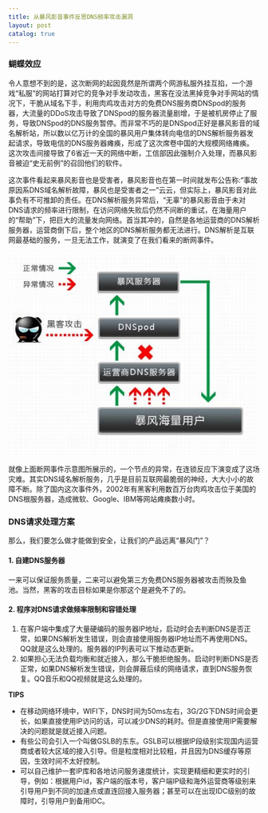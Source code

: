 ```yaml
---
title: 从暴风影音事件反思DNS频率攻击漏洞
layout: post
catalog: true
---
```



### 蝴蝶效应

令人意想不到的是，这次断网的起因竟然是所谓两个网游私服外挂互掐，一个游戏“私服”的网站打算对它的竞争对手发动攻击，黑客在没法黑掉竞争对手网站的情况下，干脆从域名下手，利用肉鸡攻击对方的免费DNS服务商DNSpod的服务器，大流量的DDoS攻击导致了DNSpod的服务器流量剧增，于是被机房停止了服务，导致DNSpod的DNS服务暂停。而非常不巧的是DNSpod正好是暴风影音的域名解析站，所以数以亿万计的全国的暴风用户集体转向电信的DNS解析服务器发起请求，导致电信的DNS服务器瘫痪，形成了这次席卷中国的大规模网络瘫痪。这次攻击间接导致了6省近一天的网络中断，工信部因此强制介入处理，而暴风影音被迫“史无前例”的召回他们的软件。


这次事件看起来暴风影音也是受害者，暴风影音也在第一时间就发布公告称:“事故原因系DNS域名解析故障，暴风也是受害者之一”云云，但实际上，暴风影音对此事负有不可推卸的责任。在DNS解析服务异常后，“无辜”的暴风影音由于未对DNS请求的频率进行限制，在访问网络失败后仍然不间断的重试，在海量用户的“帮助”下，把巨大的流量发向网络。首当其冲的，自然是各地运营商的DNS解析服务器，运营商倒下后，整个地区的DNS解析服务都无法进行。DNS解析是互联网最基础的服务，一旦无法工作，就演变了在我们看来的断网事件。

![暴风影音6省断网事件原理示意图](/img/in-post/bfyy-dns-ddos.jpg)

就像上面断网事件示意图所展示的，一个节点的异常，在连锁反应下演变成了这场灾难。其实DNS域名解析服务，几乎是目前互联网最脆弱的神经，大大小小的故障不断。除了国内这次事件外，2002年有黑客利用数百万台肉鸡攻击位于美国的DNS根服务器，造成微软、Google、IBM等网站瘫痪数小时。
 

### DNS请求处理方案

那么，我们要怎么做才能做到安全，让我们的产品远离“暴风门”？
 
#### 1. 自建DNS服务器

一来可以保证服务质量，二来可以避免第三方免费DNS服务器被攻击而殃及鱼池。当然，黑客的攻击目标如果是你那这个是避免不了的。

#### 2. 程序对DNS请求做频率限制和容错处理

1. 在客户端中集成了大量硬编码的服务器IP地址，启动时会去判断DNS是否正常，如果DNS解析发生错误，则会直接使用服务器IP地址而不再使用DNS。QQ就是这么处理的。服务器的IP列表可以下推动态更新。
2. 如果担心无法负载均衡和就近接入，那么干脆拒绝服务。启动时判断DNS是否正常，如果DNS解析发生错误，则会屏蔽后续的网络请求，直到DNS服务恢复。QQ音乐和QQ视频就是这么处理的。

**TIPS**

* 在移动网络环境中，WIFI下，DNS时间为50ms左右，3G/2G下DNS时间会更长，如果直接使用IP访问的话，可以减少DNS的耗时。但是直接使用IP需要解决的问题就是就近接入问题。
* 有些公司会引入一个叫做GSLB的东东。GSLB可以根据IP段级别实现国内运营商或者较大区域的接入引导。但是粒度相对比较粗，并且因为DNS缓存等原因，生效时间不太好控制。
* 可以自己维护一套IP库和各地访问服务速度统计，实现更精细和更实时的引导，例如：根据用户id，客户端的版本号，客户端IP级和海外运营商等级别来引导用户到不同的加速点或直连回接入服务器；甚至可以在出现IDC级别的故障时，引导用户到备用IDC。




